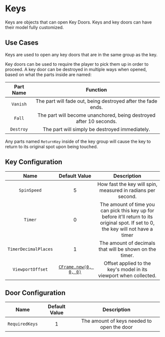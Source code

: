 # Keys

Keys are objects that can open Key Doors. Keys and key doors can have their model fully customized.

## Use Cases

Keys are used to open any key doors that are in the same group as the key.

Key doors can be used to require the player to pick them up in order to proceed.
A key door can be destroyed in multiple ways when opened, based on what the parts inside are named:

| Part Name | Function
|:-----:|:-----:
| `Vanish` | The part will fade out, being destroyed after the fade ends.
| `Fall` | The part will become unanchored, being destroyed after 10 seconds.
| `Destroy` | The part will simply be destroyed immediately.

Any parts named `ReturnKey` inside of the key group will cause the key to return to its original spot upon being touched.

## Key Configuration

| Name | Default Value | Description
|:-----:|:-----:|:-----:
| `SpinSpeed` | 5 | How fast the key will spin, measured in radians per second.
| `Timer` | 0 | The amount of time you can pick this key up for before it'll return to its original spot. If set to 0, the key will not have a timer
| `TimerDecimalPlaces` | 1 | The amount of decimals that will be shown on the timer.
| `ViewportOffset` | [`CFrame.new(0, 0, 0)`](https://create.roblox.com/docs/reference/engine/datatypes/CFrame) | Offset applied to the key's model in its viewport when collected.

## Door Configuration

| Name | Default Value | Description
|:-----:|:-----:|:-----:
| `RequiredKeys` | 1 | The amount of keys needed to open the door
